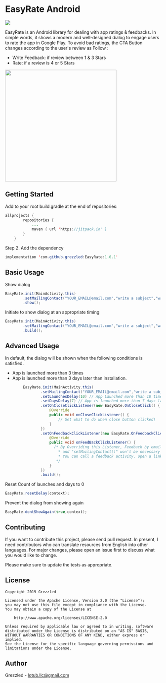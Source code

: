 # EasyRate Android
[![](https://jitpack.io/v/grezzled/EasyRate.svg)](https://jitpack.io/#grezzled/EasyRate)

EasyRate is an Android library for dealing with app ratings & feedbacks.
In simple words, it shows a modern and well-designed dialog to engage users to rate the app in Google Play. To avoid bad ratings, the CTA Button changes according to the user's review as Follow : 
- Write Feedback: if review between 1 & 3 Stars
- Rate: if a review is 4 or 5 Stars 

<img src="https://raw.githubusercontent.com/grezzled/EasyRate/master/Screenshot_2019-11-23-22-52-27-294_com.oxylabs.easyrate_example.png" width = "360"/> 

## Getting Started
Add to your root build.gradle at the end of repositories:
```java
allprojects {
		repositories {
			...
			maven { url 'https://jitpack.io' }
		}
	}
```
Step 2. Add the dependency

```java
implementation 'com.github.grezzled:EasyRate:1.0.1'
```

## Basic Usage
Show dialog
```java
EasyRate.init(MainActivity.this)
        .setMailingContact("YOUR_EMAIL@email.com","write a subject","write a description")
        .show();
```
Initiate to show dialog at an appropriate timing
```java
EasyRate.init(MainActivity.this)
        .setMailingContact("YOUR_EMAIL@email.com","write a subject","write a description")
        .build();
```


## Advanced Usage
In default, the dialog will be shown when the following conditions is satisfied.
- App is launched more than 3 times
- App is launched more than 3 days later than installation.
```java
        EasyRate.init(MainActivity.this)
                .setMailingContact("YOUR_EMAIL@email.com","write a subject","write a description")
                .setLaunchesDelay(10) // App Launched more than 10 times
                .setDaysDelay(7) // App is launched more than 7 days later than installation.
                .setOnCloseClickListener(new EasyRate.OnCloseClick() {
                    @Override
                    public void onCloseClickListener() {
                        // Set what to do when close button clicked!
                    }
                })
                .setOnFeedbackClickListener(new EasyRate.OnFeedbackClick() {
                    @Override
                    public void onFeedBackClickListener() {
                      /* By Overriding this Listener, Feedback by email will be ignored 
                        * and "setMailingContact()" won't be necessary anymore.
                        * You can call a feedback activity, open a link, your Instagram account or whatever you want
                       */
                    }
                })
                .build();
```
Reset Count of launches and days to 0
```java
EasyRate.resetDelay(context); 
```
Prevent the dialog from showing again
```java
EasyRate.dontShowAgain(true,context);
```
## Contributing
If you want to contribute this project, please send pull request. In present, I need contributors who can translate resources from English into other languages.
For major changes, please open an issue first to discuss what you would like to change.

Please make sure to update the tests as appropriate.

## License
```
Copyright 2019 Grezzled

Licensed under the Apache License, Version 2.0 (the "License");
you may not use this file except in compliance with the License.
You may obtain a copy of the License at

    http://www.apache.org/licenses/LICENSE-2.0

Unless required by applicable law or agreed to in writing, software
distributed under the License is distributed on an "AS IS" BASIS,
WITHOUT WARRANTIES OR CONDITIONS OF ANY KIND, either express or implied.
See the License for the specific language governing permissions and
limitations under the License.
```

## Author
Grezzled - lotub.llc@gmail.com
